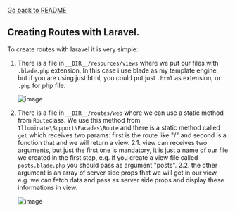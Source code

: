 [Go back to README](https://github.com/leonardo-cabral67/today_i_learned/tree/main)

## Creating Routes with Laravel.

To create routes with laravel it is very simple:
1. There is a file in `__DIR__/resources/views` where we put our files with `.blade.php` extension. In this case i use blade as my template engine, but if you are using just html, you could put just `.html` as extension, or `.php` for php file.

   ![image](https://github.com/leonardo-cabral67/today_i_learned/assets/80075113/8385f23b-e939-4f5a-a8d4-f94676996bc0)
   
3. There is a file in `__DIR__/routes/web` where we can use a static method from `Route`class. We use this method from  `Illuminate\Support\Facades\Route` and there is a static method called `get` which receives two params: first is the route like "/" and second is a function that and we will return a view.
  2.1. view can receives two arguments, but just the first one is mandatory, it is just a name of our file we created in the first step, e.g. if you create a view file called `posts.blade.php`  you should pass as argument "posts".
  2.2. the other argument is an array of server side props that we will get in our view, e.g. we can fetch data and pass as server side props and display these informations in view.

    ![image](https://github.com/leonardo-cabral67/today_i_learned/assets/80075113/bff3b92e-824b-46c2-b965-95f874e1c563)



